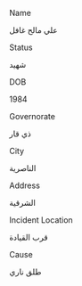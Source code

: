 Name

علي مالح غافل

Status

شهيد

DOB

1984

Governorate

ذي قار

City

الناصرية

Address

الشرقية

Incident Location

قرب القيادة

Cause

طلق ناري 